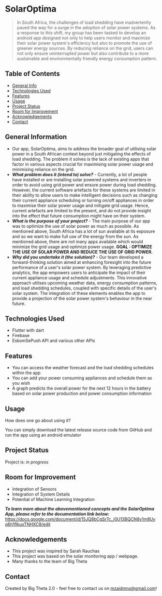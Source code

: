 # SolarOptima
>In South Africa, the challenges of load shedding have inadvertently paved the way for a surge in the adoption of solar power systems. As a response to this shift, my group has been tasked to develop an android app designed not only to help users monitor and maximize their solar power system's efficiency but also to promote the use of greener energy sources. By reducing reliance on the grid, users can not only ensure uninterrupted power but also contribute to a more sustainable and environmentally friendly energy consumption pattern.


## Table of Contents
* [General Info](#general-information)
* [Technologies Used](#technologies-used)
* [Features](#features)
* [Usage](#usage)
* [Project Status](#project-status)
* [Room for Improvement](#room-for-improvement)
* [Acknowledgements](#acknowledgements)
* [Contact](#contact)
<!-- * [License](#license) -->


## General Information
- Our app, SolarOptima, aims to address the broader goal of utilising solar power in a South African context beyond just mitigating the effects of load shedding. The problem it solves is the lack of existing apps that factor in various aspects crucial for maximising solar power usage and minimising reliance on the grid.
- **_What problem does it (intend to) solve?_** - Currently, a lot of people have installed or are installing solar powered systems and inverters in order to avoid using grid power and ensure power during load shedding. However, the current software artefacts for these systems are limited in their ability to allow users to make intelligent decisions such as changing their current appliance scheduling or turning on/off appliances in order to maximise their solar power usage and mitigate grid usage. Hence, current artefacts are limited to the present, and do not provide insight into the effect that future consumption might have on their system.
- **_What is the purpose of your project?_** - The main purpose of our app was to optimize the use of solar power as much as possible. As mentioned above, South Africa has a lot of sun available at its exposure and so we want to make full use of the energy from the sun. As mentioned above, there are not many apps available which would minimize the grid usage and optimize power usage.
**GOAL : OPTIMIZE THE USE OF SOLAR POWER AND REDUCE THE USE OF GRID POWER.**
- **_Why did you undertake it (the solution)?_** - Our team developed a forward-thinking solution aimed at enhancing foresight into the future performance of a user's solar power system. By leveraging predictive analytics, the app empowers users to anticipate the impact of their current appliance usage and schedule adjustments. This innovative approach utilises upcoming weather data, energy consumption patterns, and load shedding schedules, coupled with specific details of the user's solar system. The integration of these elements enables the app to provide a projection of the solar power system's behaviour in the near future.


## Technologies Used
- Flutter with dart
- Firebase
- EskomSePush API and various other APIs


## Features
- You can access the weather forecast and the load shedding schedules within the app
- You can add your power consuming appliances and schedule them as you wish
- A graph predicts the overall power for the next 12 hours in the battery based on solar power production and power consumption information


<!--## Screenshots-->



## Usage
How does one go about using it?

You can simply download the latest release source code from GitHub and run the app using an android emulator

## Project Status
Project is: _in progress_


## Room for Improvement
- Integration of Sensors
- Integration of System Details
- Potential of Machine Learning Integration

**_To learn more about the abovementioned concepts and the SolarOptima App, please refer to the documentation link below:_**
https://docs.google.com/document/d/15JQ8bCgSr7c_j0U13BQCN8v1m8Uyq6h1fIkuxTNHXC8/edit

## Acknowledgements
- This project was inspired by Sarah Rauchas
- This project was based on the solar monitoring app / webpage.
- Many thanks to the team of Big Theta


## Contact
Created by Big Theta 2.0 - feel free to contact us on mzaidmns@gmail.com!

<!-- Optional -->
<!-- ## License -->
<!-- This project is open source and available under the [... License](). -->

<!-- You don't have to include all sections - just the one's relevant to your project -->

